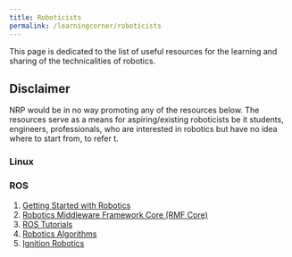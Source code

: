 ```yaml
---
title: Roboticists
permalink: /learningcorner/roboticists
---
```

This page is dedicated to the list of useful resources for the learning and sharing of the technicalities of robotics.

## Disclaimer
NRP would be in no way promoting any of the resources below. The resources serve as a means for aspiring/existing roboticists be it students, engineers, professionals, who are interested in robotics but have no idea where to start from, to refer t.

### Linux

### ROS
1. [Getting Started with Robotics](https://github.com/kiloreux/awesome-robotics)
2. [Robotics Middleware Framework Core (RMF Core)](https://github.com/osrf/rmf_core)
3. [ROS Tutorials](https://github.com/methylDragon/ros-tutorials)
4. [Robotics Algorithms](https://github.com/AtsushiSakai/PythonRobotics#what-is-this)
5. [Ignition Robotics](https://app.ignitionrobotics.org/dashboard)